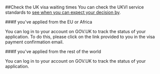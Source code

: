 ##Check the UK visa waiting times
You can check the UKVI service standards to [see when you can expect your decision by](https://www.gov.uk/guidance/visa-decision-waiting-times-applications-outside-the-uk).

###If you've applied from the EU or Africa

You can log in to your account on GOV.UK to track the status of your application. To do this, please click on the link provided to you in the visa payment confirmation email.

###If you've applied from the rest of the world

You can log in to your account on GOV.UK to track the status of your application.


